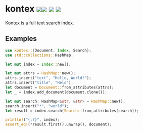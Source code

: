 kontex [![](https://travis-ci.org/ChrisMacNaughton/kontex.svg?branch=master)](https://travis-ci.org/ChrisMacNaughton/kontex)[![](https://ci.appveyor.com/api/projects/status/rvplgkaeumlfk397?svg=true)](https://ci.appveyor.com/project/ChrisMacNaughton/kontex) [![](https://img.shields.io/crates/v/kontex.svg)](https://crates.io/crates/kontex) [![](https://coveralls.io/repos/github/ChrisMacNaughton/kontex/badge.svg?branch=master)](https://coveralls.io/github/ChrisMacNaughton/kontex?branch=master)
===========

Kontex is a full text search index.

## Examples

```rust
use kontex::{Document, Index, Search};
use std::collections::HashMap;

let mut index = Index::new();

let mut attrs = HashMap::new();
attrs.insert("text", "Hello, World!");
attrs.insert("title", "Helo");
let document = Document::from_attributes(attrs);
let _ = index.add_document(document.clone());

let mut search: HashMap<&str, &str> = HashMap::new();
search.insert("*", "world");
let result = index.search(Search::from_attributes(search));

println!("{:?}", index);
assert_eq!(*result.first().unwrap(), document);
```